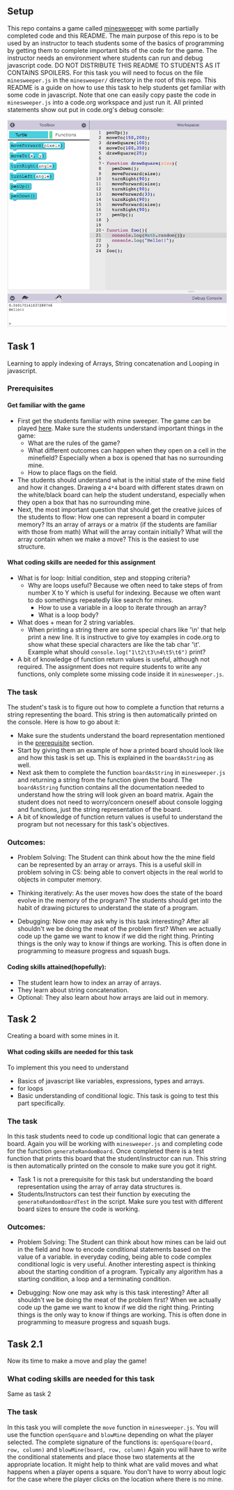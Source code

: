 ## Setup
This repo contains a game called [minesweeper](http://minesweeperonline.com/) with some partially completed code and this README. The main purpose of this repo is to be used by an instructor to teach students some of the basics of programming by getting them to complete important bits of the code for the game. The instructor needs an environment where students can run and debug javascript code. DO NOT DISTRIBUTE THIS README TO STUDENTS AS IT CONTAINS SPOILERS. For this task you will need to focus on the file `minesweeper.js` in the `minesweeper/` directory in the root of this repo. This README is a guide on how to use this task to help students get familiar with some code in javascript. Note that one can easily copy paste the code in `minesweeper.js` into a code.org workspace and just run it. All printed statements show out put in code.org's debug console:

![alt text](assets/codedotorg_workspace_console.png "Note the debugging console printing things")

## Task 1
Learning to apply indexing of Arrays, String concatenation and Looping in javascript.

### Prerequisites
#### Get familiar with the game
- First get the students familiar with mine sweeper. The game can be played [here](http://minesweeperonline.com/). Make sure the students understand important things in the game:
  - What are the rules of the game?
  - What different outcomes can happen when they open on a cell in the minefield? Especially when a box is opened that has no surrounding mine.
  - How to place flags on the field.
- The students should understand what is the initial state of the mine field and how it changes. Drawing a `4*4` board with different states drawn on the white/black board can help the student understand, especially when they open a box that has no surrounding mine.
- Next, the most important question that should get the creative juices of the students to flow: How one can represent a board in computer memory? Its an array of arrays or a matrix (if the students are familiar with those from math) What will the array contain initially? What will the array contain when we make a move? This is the easiest to use structure.

#### What coding skills are needed for this assignment
- What is for loop: Initial condition, step and stopping criteria?
  - Why are loops useful? Because we often need to take steps of from number X to Y which is useful for indexing. Because we often want to do somethings repeatedly like search for mines.
	- How to use a variable in a loop to iterate through an array?
	- What is a loop body?
- What does + mean for 2 string variables.
  - When printing a string there are some special chars like '\n' that
  help print a new line. It is instructive to give toy examples in code.org to show what these special characters are like the tab char '\t'.
  Example what should `console.log("1\t2\t3\n4\t5\t6")` print?
- A bit of knowledge of function return values is useful, although not required. The assignment does not require students to write any functions, only complete some missing code inside it in `minesweeper.js`.


### The task
The student's task is to figure out how to complete a function that returns a string representing the board. This string is then automatically printed on the console. Here is how to go about it:
- Make sure the students understand the board representation mentioned in the [prerequisite](#Get-familiar-with-the-game) section.
- Start by giving them an example of how a printed board should look like and how this task is set up. This is explained in the `boardAsString` as well.
- Next ask them to complete the function `boardAsString` in `minesweeper.js` and returning a string from the function given the board. The `boardAsString` function contains all the documentation needed to understand how the string will look given an board matrix. Again the student does not need to worry/concern oneself about console logging and functions, just the string representation of the board.
- A bit of knowledge of function return values is useful to understand the program but not necessary for this task's objectives.


### Outcomes:
  - Problem Solving: The Student can think about how the the mine field can be represented by an array or arrays. This is a useful skill in problem solving in CS: being able to convert objects in the real world to objects in computer memory.

  - Thinking iteratively: As the user moves how does the state of the board evolve in the memory of the program? The students should get into the habit of drawing pictures to understand the state of a program.

  - Debugging: Now one may ask why is this task interesting? After all shouldn't we be doing the meat of the problem first? When we actually code up the game we want to know if we did the right thing. Printing things is the only way to know if things are working. This is often done in programming to measure progress and squash bugs.

#### Coding skills attained(hopefully):
  - The student learn how to index an array of arrays.
  - They learn about string concatenation.
  - Optional: They also learn about how arrays are laid out in memory.

## Task 2
Creating a board with some mines in it.

#### What coding skills are needed for this task
To implement this you need to understand
- Basics of javascript like variables, expressions, types and arrays.
- for loops
- Basic understanding of conditional logic. This task is going to test this part specifically.

### The task
In this task students need to code up conditional logic that can generate a board. Again you will be working with `minesweeper.js` and  completing code for the function `generateRandomBoard`.
Once completed there is a test function that prints this board that the student/instructor can run. This string is then automatically printed on the console to make sure you got it right.
- Task 1 is not a prerequisite for this task but understanding the board representation using the array of array data structures is.
- Students/Instructors can test their function by executing the `generateRandomBoardTest` in the script. Make sure you test with different board sizes to ensure the code is working.

### Outcomes:
  - Problem Solving: The Student can think about how mines can be laid out in the field and how to encode conditional statements based on the value of a variable. in everyday coding, being able to code complex conditional logic is very useful. Another interesting aspect is thinking about the starting condition of a program. Typically any algorithm has a starting condition, a loop and a terminating condition.

  - Debugging: Now one may ask why is this task interesting? After all shouldn't we be doing the meat of the problem first? When we actually code up the game we want to know if we did the right thing. Printing things is the only way to know if things are working. This is often done in programming to measure progress and squash bugs.

## Task 2.1
Now its time to make a move and play the game!

###  What coding skills are needed for this task
Same as task 2

### The task
In this task you will complete the `move` function in `minesweeper.js`. You will use the function `openSquare` and `blowMine` depending on what the player selected. The complete signature of the functions is: `openSquare(board, row, column)` and `blowMine(board, row, column)`
Again you will have to write the conditional statements and place those two statements at the appropriate location. It might help to think what are
valid moves and what happens when a player opens a square. You don't have to worry about logic for the case where the player clicks on the location
where there is no mine.
